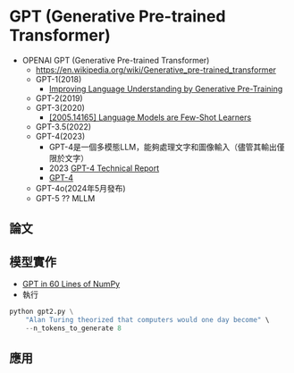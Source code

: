 # GPT (Generative Pre-trained Transformer)
- OPENAI GPT (Generative Pre-trained Transformer)
  - https://en.wikipedia.org/wiki/Generative_pre-trained_transformer
  - GPT-1(2018)
    - [Improving Language Understanding by Generative Pre-Training]() 
  - GPT-2(2019)
  - GPT-3(2020)
    - [[2005.14165] Language Models are Few-Shot Learners](https://arxiv.org/abs/2005.14165) 
  - GPT-3.5(2022)
  - GPT-4(2023)
    - GPT-4是一個多模態LLM，能夠處理文字和圖像輸入（儘管其輸出僅限於文字）
    - 2023 [GPT-4 Technical Report](https://arxiv.org/abs/2303.08774)
    - [GPT-4](https://openai.com/index/gpt-4-research/)
  - GPT-4o(2024年5月發布)
  - GPT-5 ?? MLLM
## 論文

## 模型實作
- [GPT in 60 Lines of NumPy](https://jaykmody.com/blog/gpt-from-scratch/)
- 執行
```python
python gpt2.py \
    "Alan Turing theorized that computers would one day become" \
    --n_tokens_to_generate 8
```
## 應用
